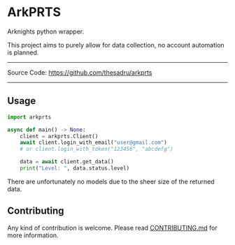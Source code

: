 # ArkPRTS

Arknights python wrapper.

This project aims to purely allow for data collection, no account automation is planned.

---

Source Code: <https://github.com/thesadru/arkprts>

---

## Usage

```py
import arkprts

async def main() -> None:
    client = arkprts.Client()
    await client.login_with_email("user@gmail.com")
    # or client.login_with_token("123456", "abcdefg")

    data = await client.get_data()
    print("Level: ", data.status.level)
```

There are unfortunately no models due to the sheer size of the returned data.

## Contributing

Any kind of contribution is welcome.
Please read [CONTRIBUTING.md](./CONTRIBUTING.md) for more information.

